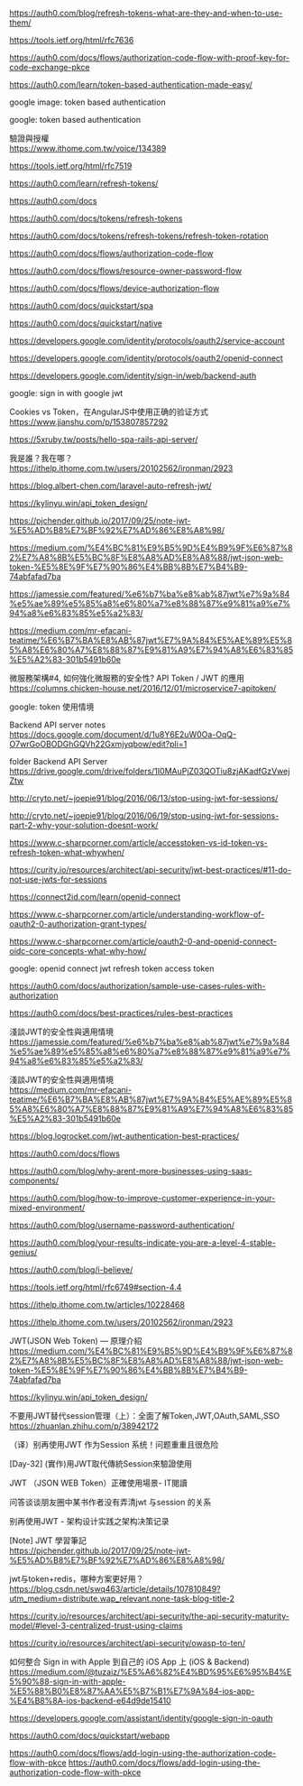 
https://auth0.com/blog/refresh-tokens-what-are-they-and-when-to-use-them/

https://tools.ietf.org/html/rfc7636

https://auth0.com/docs/flows/authorization-code-flow-with-proof-key-for-code-exchange-pkce

https://auth0.com/learn/token-based-authentication-made-easy/

google image: token based authentication

google: token based authentication


驗證與授權 <br>
https://www.ithome.com.tw/voice/134389

https://tools.ietf.org/html/rfc7519

https://auth0.com/learn/refresh-tokens/

https://auth0.com/docs

https://auth0.com/docs/tokens/refresh-tokens

https://auth0.com/docs/tokens/refresh-tokens/refresh-token-rotation

https://auth0.com/docs/flows/authorization-code-flow

https://auth0.com/docs/flows/resource-owner-password-flow

https://auth0.com/docs/flows/device-authorization-flow

https://auth0.com/docs/quickstart/spa

https://auth0.com/docs/quickstart/native


https://developers.google.com/identity/protocols/oauth2/service-account

https://developers.google.com/identity/protocols/oauth2/openid-connect

https://developers.google.com/identity/sign-in/web/backend-auth

google: sign in with google jwt

Cookies vs Token，在AngularJS中使用正确的验证方式 <br>
https://www.jianshu.com/p/153807857292

https://5xruby.tw/posts/hello-spa-rails-api-server/

我是誰？我在哪？ <br>
https://ithelp.ithome.com.tw/users/20102562/ironman/2923

https://blog.albert-chen.com/laravel-auto-refresh-jwt/

https://kylinyu.win/api_token_design/

https://pjchender.github.io/2017/09/25/note-jwt-%E5%AD%B8%E7%BF%92%E7%AD%86%E8%A8%98/

https://medium.com/%E4%BC%81%E9%B5%9D%E4%B9%9F%E6%87%82%E7%A8%8B%E5%BC%8F%E8%A8%AD%E8%A8%88/jwt-json-web-token-%E5%8E%9F%E7%90%86%E4%BB%8B%E7%B4%B9-74abfafad7ba

https://jamessie.com/featured/%e6%b7%ba%e8%ab%87jwt%e7%9a%84%e5%ae%89%e5%85%a8%e6%80%a7%e8%88%87%e9%81%a9%e7%94%a8%e6%83%85%e5%a2%83/

https://medium.com/mr-efacani-teatime/%E6%B7%BA%E8%AB%87jwt%E7%9A%84%E5%AE%89%E5%85%A8%E6%80%A7%E8%88%87%E9%81%A9%E7%94%A8%E6%83%85%E5%A2%83-301b5491b60e

微服務架構#4, 如何強化微服務的安全性? API Token / JWT 的應用 <br>
https://columns.chicken-house.net/2016/12/01/microservice7-apitoken/

google: token 使用情境



Backend API server notes <br>
https://docs.google.com/document/d/1u8Y6E2uW0Oa-OqQ-O7wrGoOBODGhGQVh22Gxmjyqbow/edit?pli=1

folder Backend API Server <br>
https://drive.google.com/drive/folders/1I0MAuPjZ03QOTiu8zjAKadfGzVwejZtw

http://cryto.net/~joepie91/blog/2016/06/13/stop-using-jwt-for-sessions/

http://cryto.net/~joepie91/blog/2016/06/19/stop-using-jwt-for-sessions-part-2-why-your-solution-doesnt-work/

https://www.c-sharpcorner.com/article/accesstoken-vs-id-token-vs-refresh-token-what-whywhen/

https://curity.io/resources/architect/api-security/jwt-best-practices/#11-do-not-use-jwts-for-sessions

https://connect2id.com/learn/openid-connect

https://www.c-sharpcorner.com/article/understanding-workflow-of-oauth2-0-authorization-grant-types/

https://www.c-sharpcorner.com/article/oauth2-0-and-openid-connect-oidc-core-concepts-what-why-how/

google: openid connect jwt refresh token access token

https://auth0.com/docs/authorization/sample-use-cases-rules-with-authorization

https://auth0.com/docs/best-practices/rules-best-practices


淺談JWT的安全性與適用情境 <br>
https://jamessie.com/featured/%e6%b7%ba%e8%ab%87jwt%e7%9a%84%e5%ae%89%e5%85%a8%e6%80%a7%e8%88%87%e9%81%a9%e7%94%a8%e6%83%85%e5%a2%83/

淺談JWT的安全性與適用情境 <br>
https://medium.com/mr-efacani-teatime/%E6%B7%BA%E8%AB%87jwt%E7%9A%84%E5%AE%89%E5%85%A8%E6%80%A7%E8%88%87%E9%81%A9%E7%94%A8%E6%83%85%E5%A2%83-301b5491b60e

https://blog.logrocket.com/jwt-authentication-best-practices/

https://auth0.com/docs/flows



https://auth0.com/blog/why-arent-more-businesses-using-saas-components/

https://auth0.com/blog/how-to-improve-customer-experience-in-your-mixed-environment/

https://auth0.com/blog/username-password-authentication/

https://auth0.com/blog/your-results-indicate-you-are-a-level-4-stable-genius/

https://auth0.com/blog/i-believe/

https://tools.ietf.org/html/rfc6749#section-4.4

https://ithelp.ithome.com.tw/articles/10228468

https://ithelp.ithome.com.tw/users/20102562/ironman/2923

JWT(JSON Web Token) — 原理介紹 <br>
https://medium.com/%E4%BC%81%E9%B5%9D%E4%B9%9F%E6%87%82%E7%A8%8B%E5%BC%8F%E8%A8%AD%E8%A8%88/jwt-json-web-token-%E5%8E%9F%E7%90%86%E4%BB%8B%E7%B4%B9-74abfafad7ba

https://kylinyu.win/api_token_design/

不要用JWT替代session管理（上）：全面了解Token,JWT,OAuth,SAML,SSO <br>
https://zhuanlan.zhihu.com/p/38942172

（译）别再使用JWT 作为Session 系统！问题重重且很危险

[Day-32] (實作)用JWT取代傳統Session來驗證使用

JWT （JSON WEB Token）正確使用場景- IT閱讀

问答谈谈朋友圈中某书作者没有弄清jwt 与session 的关系

别再使用JWT - 架构设计实践之架构决策记录

[Note] JWT 學習筆記 <br>
https://pjchender.github.io/2017/09/25/note-jwt-%E5%AD%B8%E7%BF%92%E7%AD%86%E8%A8%98/

jwt与token+redis，哪种方案更好用？ <br>
https://blog.csdn.net/swq463/article/details/107810849?utm_medium=distribute.wap_relevant.none-task-blog-title-2

https://curity.io/resources/architect/api-security/the-api-security-maturity-model/#level-3-centralized-trust-using-claims

https://curity.io/resources/architect/api-security/owasp-to-ten/

如何整合 Sign in with Apple 到自己的 iOS App 上 (iOS & Backend) <br>
https://medium.com/@tuzaiz/%E5%A6%82%E4%BD%95%E6%95%B4%E5%90%88-sign-in-with-apple-%E5%88%B0%E8%87%AA%E5%B7%B1%E7%9A%84-ios-app-%E4%B8%8A-ios-backend-e64d9de15410


https://developers.google.com/assistant/identity/google-sign-in-oauth

https://auth0.com/docs/quickstart/webapp

https://auth0.com/docs/flows/add-login-using-the-authorization-code-flow-with-pkce
https://auth0.com/docs/flows/add-login-using-the-authorization-code-flow-with-pkce


